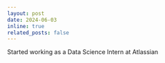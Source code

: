 ```yaml
---
layout: post
date: 2024-06-03
inline: true
related_posts: false
---
```


Started working as a Data Science Intern at Atlassian

